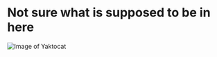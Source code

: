 # Not sure what is supposed to be in here
![Image of Yaktocat](https://octodex.github.com/images/yaktocat.png)
